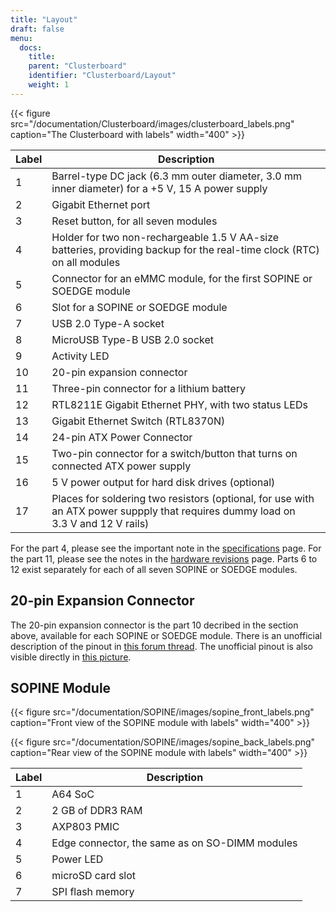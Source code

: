 ```yaml
---
title: "Layout"
draft: false
menu:
  docs:
    title:
    parent: "Clusterboard"
    identifier: "Clusterboard/Layout"
    weight: 1
---
```


{{< figure src="/documentation/Clusterboard/images/clusterboard_labels.png" caption="The Clusterboard with labels" width="400" >}}

| Label | Description |
| --- | --- |
| 1 | Barrel-type DC jack (6.3&nbsp;mm outer diameter, 3.0&nbsp;mm inner diameter) for a +5&nbsp;V, 15&nbsp;A power supply |
| 2 | Gigabit Ethernet port |
| 3 | Reset button, for all seven modules |
| 4 | Holder for two non-rechargeable 1.5&nbsp;V AA-size batteries, providing backup for the real-time clock (RTC) on all modules |
| 5 | Connector for an eMMC module, for the first SOPINE or SOEDGE module |
| 6 | Slot for a SOPINE or SOEDGE module |
| 7 | USB&nbsp;2.0 Type-A socket |
| 8 | MicroUSB Type-B USB&nbsp;2.0 socket |
| 9 | Activity LED |
| 10 | 20-pin expansion connector |
| 11 | Three-pin connector for a lithium battery |
| 12 | RTL8211E Gigabit Ethernet PHY, with two status LEDs |
| 13 | Gigabit Ethernet Switch (RTL8370N) |
| 14 | 24-pin ATX Power Connector |
| 15 | Two-pin connector for a switch/button that turns on connected ATX power supply |
| 16 | 5&nbsp;V power output for hard disk drives (optional) |
| 17 | Places for soldering two resistors (optional, for use with an ATX power suppply that requires dummy load on 3.3&nbsp;V and 12&nbsp;V rails) |

For the part 4, please see the important note in the [specifications](/documentation/Clusterboard/Further_information/Specifications) page. For the part 11, please see the notes in the [hardware revisions](/documentation/Clusterboard/Further_information/Revisions) page. Parts 6 to 12 exist separately for each of all seven SOPINE or SOEDGE modules.

## 20-pin Expansion Connector

The 20-pin expansion connector is the part 10 decribed in the section above, available for each SOPINE or SOEDGE module. There is an unofficial description of the pinout in [this forum thread](https://forum.pine64.org/showthread.php?tid=5713). The unofficial pinout is also visible directly in [this picture](https://forum.pine64.org/attachment.php?aid=1111).

## SOPINE Module

{{< figure src="/documentation/SOPINE/images/sopine_front_labels.png" caption="Front view of the SOPINE module with labels" width="400" >}}

{{< figure src="/documentation/SOPINE/images/sopine_back_labels.png" caption="Rear view of the SOPINE module with labels" width="400" >}}

| Label | Description |
| --- | --- |
| 1 | A64 SoC |
| 2 | 2 GB of DDR3 RAM |
| 3 | AXP803 PMIC |
| 4 | Edge connector, the same as on SO-DIMM modules |
| 5 | Power LED |
| 6 | microSD card slot |
| 7 | SPI flash memory |
